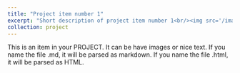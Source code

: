```yaml
---
title: "Project item number 1"
excerpt: "Short description of project item number 1<br/><img src='/images/500x300.png'>"
collection: project
---
```


This is an item in your PROJECT. It can be have images or nice text. If you name the file .md, it will be parsed as markdown. If you name the file .html, it will be parsed as HTML. 
